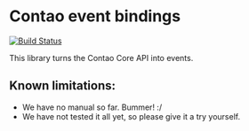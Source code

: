 Contao event bindings
=====================
[![Build Status](https://travis-ci.org/contao-community-alliance/events-contao-bindings.png?branch=contao-2.11)](https://travis-ci.org/contao-community-alliance/events-contao-bindings)

This library turns the Contao Core API into events.

Known limitations:
------------------

* We have no manual so far. Bummer! :/
* We have not tested it all yet, so please give it a try yourself.
